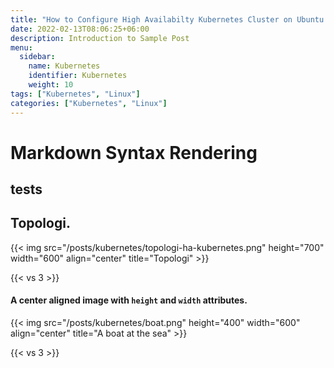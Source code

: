```yaml
---
title: "How to Configure High Availabilty Kubernetes Cluster on Ubuntu 20.4"
date: 2022-02-13T08:06:25+06:00
description: Introduction to Sample Post
menu:
  sidebar:
    name: Kubernetes
    identifier: Kubernetes
    weight: 10
tags: ["Kubernetes", "Linux"]
categories: ["Kubernetes", "Linux"]
---
```

# Markdown Syntax Rendering
## tests
## Topologi.

{{< img src="/posts/kubernetes/topologi-ha-kubernetes.png" height="700" width="600" align="center" title="Topologi" >}}

{{< vs 3 >}}

#### A center aligned image with `height` and `width` attributes.

{{< img src="/posts/kubernetes/boat.png" height="400" width="600" align="center" title="A boat at the sea" >}}

{{< vs 3 >}}
